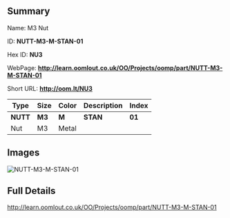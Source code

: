 

## Summary
 
Name: M3 Nut

ID: __NUTT-M3-M-STAN-01__

Hex ID: __NU3__

WebPage: __http://learn.oomlout.co.uk/OO/Projects/oomp/part/NUTT-M3-M-STAN-01__

Short URL: __http://oom.lt/NU3__


| Type   | Size   | Color   | Description   | Index   |    
| ----- | ------   | ------   | -----   | ----   |    
| __NUTT__   					| __M3__   					| __M__    						| __STAN__    					| __01__ |    
| Nut		| M3	| Metal		| 	| 	|

## Images
![NUTT-M3-M-STAN-01](http://oomlout.com/oomp-gen/parts/NUTT-M3-M-STAN-01/NUTT-M3-M-STAN-01_420.jpg)

## Full Details

 http://learn.oomlout.co.uk/OO/Projects/oomp/part/NUTT-M3-M-STAN-01

